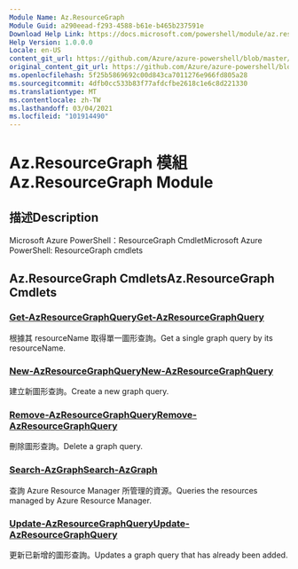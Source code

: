 ```yaml
---
Module Name: Az.ResourceGraph
Module Guid: a290eead-f293-4588-b61e-b465b237591e
Download Help Link: https://docs.microsoft.com/powershell/module/az.resourcegraph
Help Version: 1.0.0.0
Locale: en-US
content_git_url: https://github.com/Azure/azure-powershell/blob/master/src/ResourceGraph/ResourceGraph/help/Az.ResourceGraph.md
original_content_git_url: https://github.com/Azure/azure-powershell/blob/master/src/ResourceGraph/ResourceGraph/help/Az.ResourceGraph.md
ms.openlocfilehash: 5f25b5869692c00d843ca7011276e966fd805a28
ms.sourcegitcommit: 4dfb0cc533b83f77afdcfbe2618c1e6c8d221330
ms.translationtype: MT
ms.contentlocale: zh-TW
ms.lasthandoff: 03/04/2021
ms.locfileid: "101914490"
---
```

# <span data-ttu-id="d8f6c-101">Az.ResourceGraph 模組</span><span class="sxs-lookup"><span data-stu-id="d8f6c-101">Az.ResourceGraph Module</span></span>
## <span data-ttu-id="d8f6c-102">描述</span><span class="sxs-lookup"><span data-stu-id="d8f6c-102">Description</span></span>
<span data-ttu-id="d8f6c-103">Microsoft Azure PowerShell：ResourceGraph Cmdlet</span><span class="sxs-lookup"><span data-stu-id="d8f6c-103">Microsoft Azure PowerShell: ResourceGraph cmdlets</span></span>

## <span data-ttu-id="d8f6c-104">Az.ResourceGraph Cmdlets</span><span class="sxs-lookup"><span data-stu-id="d8f6c-104">Az.ResourceGraph Cmdlets</span></span>
### [<span data-ttu-id="d8f6c-105">Get-AzResourceGraphQuery</span><span class="sxs-lookup"><span data-stu-id="d8f6c-105">Get-AzResourceGraphQuery</span></span>](Get-AzResourceGraphQuery.md)
<span data-ttu-id="d8f6c-106">根據其 resourceName 取得單一圖形查詢。</span><span class="sxs-lookup"><span data-stu-id="d8f6c-106">Get a single graph query by its resourceName.</span></span>

### [<span data-ttu-id="d8f6c-107">New-AzResourceGraphQuery</span><span class="sxs-lookup"><span data-stu-id="d8f6c-107">New-AzResourceGraphQuery</span></span>](New-AzResourceGraphQuery.md)
<span data-ttu-id="d8f6c-108">建立新圖形查詢。</span><span class="sxs-lookup"><span data-stu-id="d8f6c-108">Create a new graph query.</span></span>

### [<span data-ttu-id="d8f6c-109">Remove-AzResourceGraphQuery</span><span class="sxs-lookup"><span data-stu-id="d8f6c-109">Remove-AzResourceGraphQuery</span></span>](Remove-AzResourceGraphQuery.md)
<span data-ttu-id="d8f6c-110">刪除圖形查詢。</span><span class="sxs-lookup"><span data-stu-id="d8f6c-110">Delete a graph query.</span></span>

### [<span data-ttu-id="d8f6c-111">Search-AzGraph</span><span class="sxs-lookup"><span data-stu-id="d8f6c-111">Search-AzGraph</span></span>](Search-AzGraph.md)
<span data-ttu-id="d8f6c-112">查詢 Azure Resource Manager 所管理的資源。</span><span class="sxs-lookup"><span data-stu-id="d8f6c-112">Queries the resources managed by Azure Resource Manager.</span></span>

### [<span data-ttu-id="d8f6c-113">Update-AzResourceGraphQuery</span><span class="sxs-lookup"><span data-stu-id="d8f6c-113">Update-AzResourceGraphQuery</span></span>](Update-AzResourceGraphQuery.md)
<span data-ttu-id="d8f6c-114">更新已新增的圖形查詢。</span><span class="sxs-lookup"><span data-stu-id="d8f6c-114">Updates a graph query that has already been added.</span></span>

